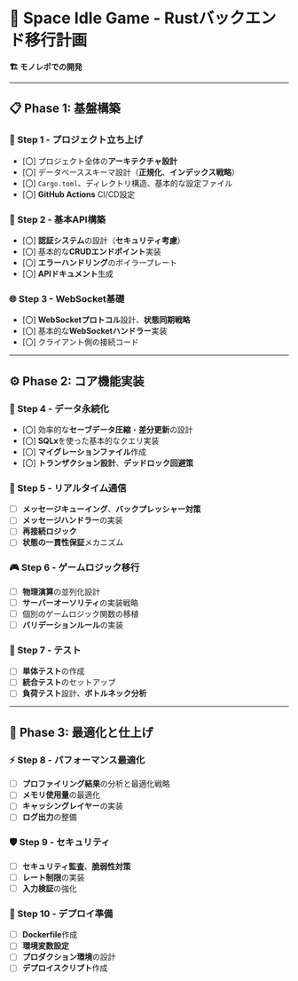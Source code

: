 # 🦀 Space Idle Game - Rustバックエンド移行計画

**🏗️ モノレポでの開発**

---

## 📋 Phase 1: 基盤構築

### 🚀 Step 1 - プロジェクト立ち上げ
- [〇] プロジェクト全体の**アーキテクチャ設計**
- [〇] データベーススキーマ設計（**正規化**、**インデックス戦略**）
- [〇] `Cargo.toml`、ディレクトリ構造、基本的な設定ファイル
- [〇] **GitHub Actions** CI/CD設定

### 🔧 Step 2 - 基本API構築
- [〇] **認証システム**の設計（**セキュリティ考慮**）
- [〇] 基本的な**CRUDエンドポイント**実装
- [〇] **エラーハンドリング**のボイラープレート
- [〇] **APIドキュメント**生成

### 🌐 Step 3 - WebSocket基礎
- [〇] **WebSocketプロトコル**設計、**状態同期戦略**
- [〇] 基本的な**WebSocketハンドラー**実装
- [〇] クライアント側の接続コード

---

## ⚙️ Phase 2: コア機能実装

### 💾 Step 4 - データ永続化
- [〇] 効率的な**セーブデータ圧縮**・**差分更新**の設計
- [〇] **SQLx**を使った基本的なクエリ実装
- [〇] **マイグレーションファイル**作成
- [〇] **トランザクション設計**、**デッドロック回避策**

### 📡 Step 5 - リアルタイム通信
- [ ] **メッセージキューイング**、**バックプレッシャー対策**
- [ ] **メッセージハンドラー**の実装
- [ ] **再接続ロジック**
- [ ] **状態の一貫性保証**メカニズム

### 🎮 Step 6 - ゲームロジック移行
- [ ] **物理演算**の並列化設計
- [ ] **サーバーオーソリティ**の実装戦略
- [ ] 個別のゲームロジック関数の移植
- [ ] **バリデーションルール**の実装

### 🧪 Step 7 - テスト
- [ ] **単体テスト**の作成
- [ ] **統合テスト**のセットアップ
- [ ] **負荷テスト**設計、**ボトルネック分析**

---

## 🚀 Phase 3: 最適化と仕上げ

### ⚡ Step 8 - パフォーマンス最適化
- [ ] **プロファイリング結果**の分析と最適化戦略
- [ ] **メモリ使用量**の最適化
- [ ] **キャッシングレイヤー**の実装
- [ ] **ログ出力**の整備

### 🛡️ Step 9 - セキュリティ
- [ ] **セキュリティ監査**、**脆弱性対策**
- [ ] **レート制限**の実装
- [ ] **入力検証**の強化

### 🚢 Step 10 - デプロイ準備
- [ ] **Dockerfile**作成
- [ ] **環境変数設定**
- [ ] **プロダクション環境**の設計
- [ ] **デプロイスクリプト**作成
